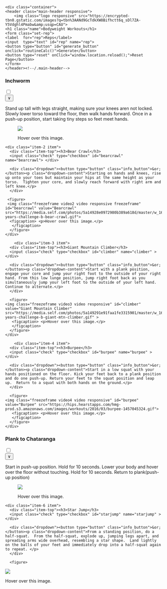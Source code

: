 <!DOCTYPE html>
<html>
<head>
<meta content="text/html;charset=utf-8" http-equiv="Content-Type">
<meta content="utf-8" http-equiv="encoding">
	<title>Flexbox Layout</title>
	<link href='https://fonts.googleapis.com/css?family=Varela+Round' rel='stylesheet' type='text/css'>
	<link rel="stylesheet" href="css/page.css">
	<link rel="stylesheet" href="css/flexbox.css">
    <script src="js/workout.js"></script> 
    <script src="https://unpkg.com/freezeframe/dist/freezeframe.min.js"></script>
</head>
<body>

  
	<div class="container">
    <header class="main-header responsive">
		<img class="logo responsive" src="https://encrypted-tbn0.gstatic.com/images?q=tbn%3AANd9GcTdkXW8Bifhctt6q_sDl7ZA-Y5Vdghl4Pmabw&amp;usqp=CAU"> 
    <h1 class="name">Bodyweight Workouts</h1>
    <form class="set-rep">
    <label  for="rep">Reps</label>
    <input  type="text" id="rep" name="rep">
    <button type="button" id="generate_button" onclick="routineCalc()">Generate</button>
    <button type="reset" onClick="window.location.reload();">Reset Page</button>
    </form>
	</header><!--/.main-header--> 
  <main></main> 
  <div id="group">
		<div class="item-1 item"> 
      <div class="item-top"><h3>Inchworm</h3> 
          <input class="check" type="checkbox" id="inchworm" name="inchworm">
      </div>
<!--   hover dropdown   -->
    <div class="dropdown"><button type="button" class="info_button">&or;</button><p class="dropdown-content">Stand up tall with legs straight, making sure your knees aren not locked. Slowly lower torso toward the floor, then walk hands forward. Once in a push-up position, start taking tiny steps so feet meet hands.</p> 
        </div> 
<!--  end hover dropdown   -->    
    <figure>
    <img class="freezeframe video1 video responsive" id="inchworm" value="Inchworm" src="https://www.verywellfit.com/thmb/qpYxZrnZ3gKew0sj0alH3NJxAes=/3000x1687/smart/filters:no_upscale()/73--InchwormGIF-9a268be275804d59b0c34b9d357d6015.gif">
      <figcaption> <p>Hover over this image.</p>
       </figcaption> 
      </figure> 
    </div>

    <div class="item-2 item">
      <div class="item-top"><h3>Bear Crawl</h3>
      <input class="check" type="checkbox" id="bearcrawl" name="bearcrawl"> </div>
<!--   hover dropdown   -->
      <div class="dropdown"><button type="button" class="info_button">&or;</button><p class="dropdown-content">Starting on hands and knees, rise up onto your toes but maintain your hips at the same height as your torso.  Tighten your core, and slowly reach forward with right arm and left knee.</p>
      </div> 
<!--  end hover dropdown   -->  
     <figure>
     <img class="freezeframe video2 video responsive freezeframe" id="bearcrawl" value="Bearcrawl" src="https://media.self.com/photos/5a14928e0972980b389a618d/master/w_1600%2Cc_limit/new-years-challenge-b-bear-crawl.gif">
      <figcaption> <p>Hover over this image.</p>
       </figcaption> 
      </figure> 
    </div>
    
		<div class="item-3 item">
      <div class="item-top"><h3>Giant Mountain Climber</h3>
      <input class="check" type="checkbox" id="climber" name="climber" > </div>
 <!--   hover dropdown   -->
      <div class="dropdown"><button type="button" class="info_button">&or;</button><p class="dropdown-content">Start with a plank position, engage your core and jump your right foot to the outside of your right hand. From this low lunge position, jump right foot back as you simultaneously jump your left foot to the outside of your left hand. Continue to alternate.</p>
      </div> 
<!--  end hover dropdown   -->  
      <figure>
    <img class="freezeframe video3 video responsive" id="climber" value="Giant Mountain Climber" src="https://media.self.com/photos/5a149291e91faa1fe3315901/master/w_1600%2Cc_limit/new-years-challenge-b-giant-mtn-climber.gif" >
       <figcaption> <p>Hover over this image.</p>
       </figcaption> 
      </figure> 
    </div>
    
		<div class="item-4 item">
      <div class="item-top"><h3>Burpee</h3>
      <input class="check" type="checkbox" id="burpee" name="burpee" > </div>
<!--   hover dropdown   -->
      <div class="dropdown"><button type="button" class="info_button">&or;</button><p class="dropdown-content">Start in a low squat with your hands positioned on the floor. Kick your feet back to a plank position and do one push-up. Return your feet to the squat position and leap up.  Return to a squat with both hands on the ground.</p>
      </div> 
<!--  end hover dropdown   -->  
      <figure>      
    <img class="freezeframe video4 video responsive" id="burpee" value="Burpee" src="https://hips.hearstapps.com/hmg-prod.s3.amazonaws.com/images/workouts/2016/03/burpee-1457045324.gif">
       <figcaption> <p>Hover over this image.</p>
       </figcaption> 
      </figure> 
    </div>
    
<div class="item-5 item">
     <div class="item-top"><h3>Plank to Chataranga</h3>
     <input class="check" type="checkbox" id="chataranga" name="chataranga" > 
      </div>
<!--   hover dropdown   -->
      <div class="dropdown"><button type="button" class="info_button">&or;</button><p class="dropdown-content">Start in push-up position. Hold for 10 seconds.  Lower your body and hover over the floor without touching. Hold for 10 seconds. Return to plank(push-up position)</p>
      </div> 
<!--  end hover dropdown   -->   
    <figure>
    <img class="freezeframe video5 video responsive" id="chataranga" value="Chataranga" src="https://i.pinimg.com/originals/fe/a2/a7/fea2a70ed48ea564fd067646577fbc9c.gif">
      <figcaption> <p>Hover over this image.</p>
       </figcaption> 
      </figure> 
 </div>

    <div class="item-6 item">
      <div class="item-top"><h3>Star Jump</h3>
      <input class="check" type="checkbox" id="starjump" name="starjump" > </div>
<!--   hover dropdown   -->
      <div class="dropdown"><button type="button" class="info_button">&or;</button><p class="dropdown-content">From a standing position, do a half-squat.  From the half-squat, explode up, jumping legs apart, and spreading arms wide overhead, resembling a star shape.  Land lightly on the balls of your feet and immediately drop into a half-squat again to repeat. </p>
      </div> 
<!--  end hover dropdown   -->      
      <figure>
   <img class="freezeframe video6 video responsive" id="starjump" value="Star Jump" src="https://media.self.com/photos/5a1492a2dc49bc5025df5d97/master/w_1600%2Cc_limit/new-years-challenge-b-star-jump.gif"> 
       <figcaption> <p>Hover over this image.</p>
       </figcaption> 
      </figure> 
    </div>
	</div>
</div>    
</body>
</html>



